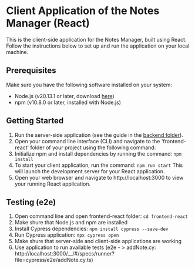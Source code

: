 # Client Application of the Notes Manager (React)

This is the client-side application for the Notes Manager, built using React. Follow the instructions below to set up and run the application on your local machine.

## Prerequisites

Make sure you have the following software installed on your system:

- Node.js (v20.13.1 or later, download [here](https://nodejs.org/en)) 
- npm (v10.8.0 or later, installed with Node.js)

## Getting Started
1. Run the server-side application (see the guide in the [backend folder](../backend/README.md)).
2. Open your command line interface (CLI) and navigate to the 'frontend-react' folder of your project using the following command:
3. Initialize npm and install dependencies by running the command: `npm install`
4. To start your client application, run the command: `npm run start`
This will launch the development server for your React application.
5. Open your web browser and navigate to http://localhost:3000 to view your running React application.

## Testing (e2e)
1. Open command line and open frontend-react folder: `cd frontend-react`
2. Make shure that Node.js and npm are installed
3. Install Cypress dependencies:  `npm install cypress --save-dev`
4. Run Cypress application: `npx cypress open`
5. Make shure that server-side and client-side applications are working
6. Use application to run available tests (e2e - > addNote.cy: http://localhost:3000/__/#/specs/runner?file=cypress/e2e/addNote.cy.ts)

